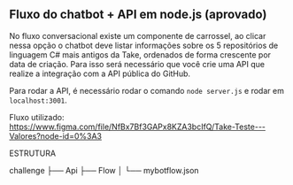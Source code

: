 ## Fluxo do chatbot + API em node.js (aprovado)

No fluxo conversacional existe um componente de carrossel, ao clicar
nessa opção o chatbot deve listar informações sobre os 5 repositórios de linguagem C# mais antigos da Take,
ordenados de forma crescente por data de criação.
Para isso será necessário que você crie uma API que realize a integração com a API pública do GitHub.

Para rodar a API, é necessário rodar o comando `node server.js` e rodar em `localhost:3001`.

Fluxo utilizado: https://www.figma.com/file/NfBx7Bf3GAPx8KZA3bcIfQ/Take-Teste---Valores?node-id=0%3A3


ESTRUTURA 

challenge
├── Api
├── Flow
│ └── mybotflow.json

